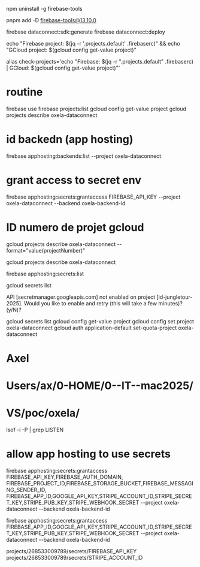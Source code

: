 
npm uninstall -g firebase-tools

pnpm add -D firebase-tools@13.10.0

firebase dataconnect:sdk:generate
firebase dataconnect:deploy

echo "Firebase project: $(jq -r '.projects.default' .firebaserc)" && echo "GCloud project: $(gcloud config get-value project)"

alias check-projects='echo "Firebase: $(jq -r ".projects.default" .firebaserc) | GCloud: $(gcloud config get-value project)"'

# routine

firebase use
firebase projects:list
gcloud config get-value project
gcloud projects describe oxela-dataconnect

# id backedn (app hosting)

firebase apphosting:backends:list --project oxela-dataconnect

# grant access to secret env

firebase apphosting:secrets:grantaccess FIREBASE_API_KEY --project oxela-dataconnect --backend oxela-backend-id

# ID numero de projet gcloud

gcloud projects describe oxela-dataconnect --format="value(projectNumber)"
<!-- 268533009789 -->
gcloud projects describe oxela-dataconnect

firebase apphosting:secrets:list

gcloud secrets list

API [secretmanager.googleapis.com] not
enabled on project [id-jungletour-2025].
Would you like to enable and retry (this will
 take a few minutes)? (y/N)?  

 gcloud secrets list
gcloud config get-value project
gcloud config set project oxela-dataconnect
gcloud auth application-default set-quota-project oxela-dataconnect

# Axel

# Users/ax/0-HOME/0--IT--mac2025/

# VS/poc/oxela/

lsof -i -P | grep LISTEN

# allow app hosting to use secrets

firebase apphosting:secrets:grantaccess FIREBASE_API_KEY,FIREBASE_AUTH_DOMAIN, FIREBASE_PROJECT_ID,FIREBASE_STORAGE_BUCKET,FIREBASE_MESSAGING_SENDER_ID, FIREBASE_APP_ID,GOOGLE_API_KEY,STRIPE_ACCOUNT_ID,STRIPE_SECRET_KEY,STRIPE_PUB_KEY,STRIPE_WEBHOOK_SECRET --project oxela-dataconnect --backend oxela-backend-id

firebase apphosting:secrets:grantaccess FIREBASE_APP_ID,GOOGLE_API_KEY,STRIPE_ACCOUNT_ID,STRIPE_SECRET_KEY,STRIPE_PUB_KEY,STRIPE_WEBHOOK_SECRET  --project oxela-dataconnect --backend oxela-backend-id

projects/268533009789/secrets/FIREBASE_API_KEY
projects/268533009789/secrets/STRIPE_ACCOUNT_ID
